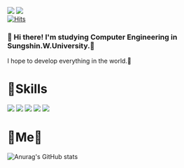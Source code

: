 <a href="https://blog.naver.com/wngml203" target="_blank"><img src="https://img.shields.io/badge/Blog-FF4154?style=flat-square&logo=Undertale&logoColor=white"></a>
<a href="mailto:20190976@sungshin.ac.kr"><img src="https://img.shields.io/badge/Gmail-EA4335?style=flat-square&logo=Gmail&logoColor=white"></a>
<br>[![Hits](https://hits.seeyoufarm.com/api/count/incr/badge.svg?url=https%3A%2F%2Fgithub.com%2Fjhsong76)](https://hits.seeyoufram.com)

### 👩 Hi there! I'm studying Computer Engineering in Sungshin.W.University.💜 
    
I hope to develop everything in the world.🎇
  
# 💪Skills

<img src="https://img.shields.io/badge/C++-00599?style=flat-square&logo=C%2B%2B&logoColor=white"/></a>
<img src="https://img.shields.io/badge/Java-007396?style=flat-square&logo=Java&logoColor=white"/></a>
<img src="https://img.shields.io/badge/Python-3776AB?style=flat-square&logo=Python&logoColor=white"/></a>
<img src="https://img.shields.io/badge/Node.js-339933?style=flat-square&logo=Node.js&logoColor=white"/></a>
<img src="https://img.shields.io/badge/Spring-6DB33F?style=flat-square&logo=Spring&logoColor=white"/></a>

# 💎Me💎
  
![Anurag's GitHub stats](https://github-readme-stats.vercel.app/api?username=jhsong76&show_icons=true&theme=default)

	
<!--
**jhsong76/jhsong76** is a ✨ _special_ ✨ repository because its `README.md` (this file) appears on your GitHub profile.

Here are some ideas to get you started:

- 🔭 I’m currently working on ...
- 🌱 I’m currently learning ...
- 👯 I’m looking to collaborate on ...
- 🤔 I’m looking for help with ...
- 💬 Ask me about ...
- 📫 How to reach me: ...
- 😄 Pronouns: ...
- ⚡ Fun fact: ...
-->
